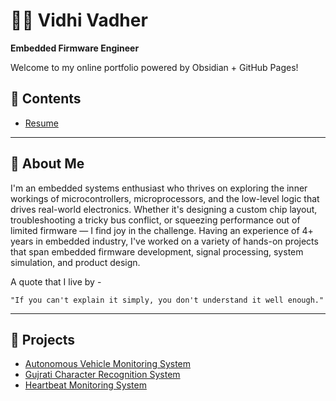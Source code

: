 
# 👩‍💼 Vidhi Vadher  
**Embedded Firmware Engineer**

Welcome to my online portfolio powered by Obsidian + GitHub Pages!

## 🔗 Contents

- [Resume](Vidhi_Resume.md)

---

## 🧠 About Me

I'm an embedded systems enthusiast who thrives on exploring the inner workings of microcontrollers, microprocessors, and the low-level logic that drives real-world electronics. Whether it's designing a custom chip layout, troubleshooting a tricky bus conflict, or squeezing performance out of limited firmware — I find joy in the challenge.
Having an experience of 4+ years in embedded industry,  I've worked on a variety of hands-on projects that span embedded firmware development, signal processing, system simulation, and  product design. 

 A quote that I live by - 

`"If you can't explain it simply, you don't understand it well enough."`

---


## 📁 Projects

- [Autonomous Vehicle Monitoring System](Projects/Autonomous_Vehicle_Monitoring_System.md)
-  [Gujrati Character Recognition System](Projects/Gujrati_Character_Recognition_System.md)
- [Heartbeat Monitoring System](Projects/Heartbeat_Monitoring_System.md)
